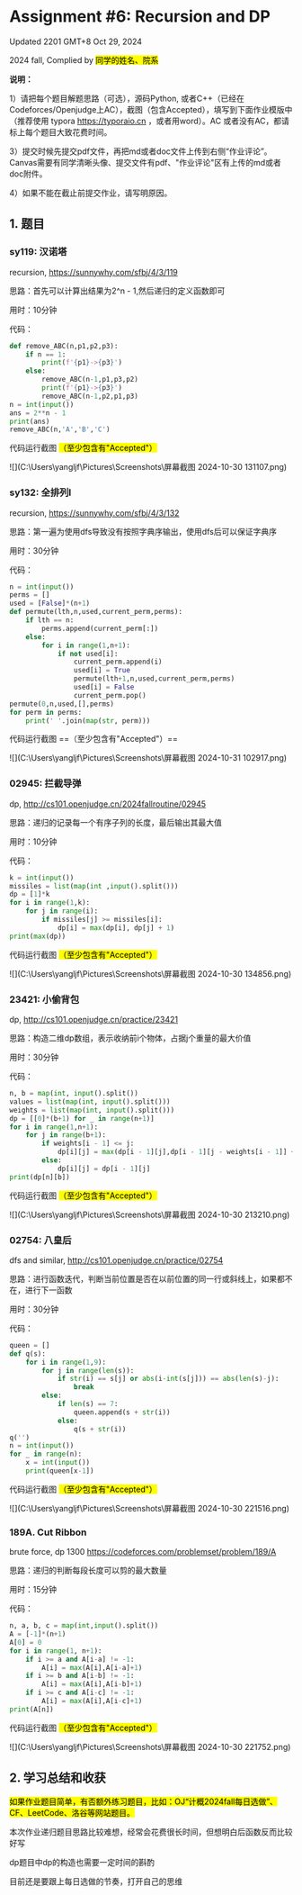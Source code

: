 # Assignment #6: Recursion and DP

Updated 2201 GMT+8 Oct 29, 2024

2024 fall, Complied by <mark>同学的姓名、院系</mark>



**说明：**

1）请把每个题目解题思路（可选），源码Python, 或者C++（已经在Codeforces/Openjudge上AC），截图（包含Accepted），填写到下面作业模版中（推荐使用 typora https://typoraio.cn ，或者用word）。AC 或者没有AC，都请标上每个题目大致花费时间。

3）提交时候先提交pdf文件，再把md或者doc文件上传到右侧“作业评论”。Canvas需要有同学清晰头像、提交文件有pdf、"作业评论"区有上传的md或者doc附件。

4）如果不能在截止前提交作业，请写明原因。



## 1. 题目

### sy119: 汉诺塔

recursion, https://sunnywhy.com/sfbj/4/3/119  

思路：首先可以计算出结果为2^n - 1,然后递归的定义函数即可

用时：10分钟

代码：

```python
def remove_ABC(n,p1,p2,p3):
    if n == 1:
        print(f'{p1}->{p3}')
    else:
        remove_ABC(n-1,p1,p3,p2)
        print(f'{p1}->{p3}')
        remove_ABC(n-1,p2,p1,p3)
n = int(input())
ans = 2**n - 1
print(ans)
remove_ABC(n,'A','B','C')
```



代码运行截图 <mark>（至少包含有"Accepted"）</mark>

![](C:\Users\yangljf\Pictures\Screenshots\屏幕截图 2024-10-30 131107.png)



### sy132: 全排列I

recursion, https://sunnywhy.com/sfbj/4/3/132

思路：第一遍为使用dfs导致没有按照字典序输出，使用dfs后可以保证字典序

用时：30分钟

代码：

```python
n = int(input())
perms = []
used = [False]*(n+1)
def permute(lth,n,used,current_perm,perms):
    if lth == n:
        perms.append(current_perm[:])
    else:
        for i in range(1,n+1):
            if not used[i]:
                current_perm.append(i)
                used[i] = True
                permute(lth+1,n,used,current_perm,perms)
                used[i] = False
                current_perm.pop()
permute(0,n,used,[],perms)
for perm in perms:
    print(' '.join(map(str, perm)))
```



代码运行截图 ==（至少包含有"Accepted"）==

![](C:\Users\yangljf\Pictures\Screenshots\屏幕截图 2024-10-31 102917.png)



### 02945: 拦截导弹 

dp, http://cs101.openjudge.cn/2024fallroutine/02945

思路：递归的记录每一个有序子列的长度，最后输出其最大值

用时：10分钟

代码：

```python
k = int(input())
missiles = list(map(int ,input().split()))
dp = [1]*k
for i in range(1,k):
    for j in range(i):
        if missiles[j] >= missiles[i]:
            dp[i] = max(dp[i], dp[j] + 1)
print(max(dp))
```



代码运行截图 <mark>（至少包含有"Accepted"）</mark>

![](C:\Users\yangljf\Pictures\Screenshots\屏幕截图 2024-10-30 134856.png)



### 23421: 小偷背包 

dp, http://cs101.openjudge.cn/practice/23421

思路：构造二维dp数组，表示收纳前i个物体，占据j个重量的最大价值

用时：30分钟

代码：

```python
n, b = map(int, input().split())
values = list(map(int, input().split()))
weights = list(map(int, input().split()))
dp = [[0]*(b+1) for _ in range(n+1)]
for i in range(1,n+1):
    for j in range(b+1):
        if weights[i - 1] <= j:
            dp[i][j] = max(dp[i - 1][j],dp[i - 1][j - weights[i - 1]] + values[i - 1])
        else:
            dp[i][j] = dp[i - 1][j]
print(dp[n][b])
```



代码运行截图 <mark>（至少包含有"Accepted"）</mark>

![](C:\Users\yangljf\Pictures\Screenshots\屏幕截图 2024-10-30 213210.png)



### 02754: 八皇后

dfs and similar, http://cs101.openjudge.cn/practice/02754

思路：进行函数迭代，判断当前位置是否在以前位置的同一行或斜线上，如果都不在，进行下一函数

用时：30分钟

代码：

```python
queen = []
def q(s):
    for i in range(1,9):
        for j in range(len(s)):
            if str(i) == s[j] or abs(i-int(s[j])) == abs(len(s)-j):
                break
        else:
            if len(s) == 7:
                queen.append(s + str(i))
            else:
                q(s + str(i))
q('')
n = int(input())
for _ in range(n):
    x = int(input())
    print(queen[x-1])
```



代码运行截图 <mark>（至少包含有"Accepted"）</mark>

![](C:\Users\yangljf\Pictures\Screenshots\屏幕截图 2024-10-30 221516.png)



### 189A. Cut Ribbon 

brute force, dp 1300 https://codeforces.com/problemset/problem/189/A

思路：递归的判断每段长度可以剪的最大数量

用时：15分钟

代码：

```python
n, a, b, c = map(int,input().split())
A = [-1]*(n+1)
A[0] = 0
for i in range(1, n+1):
    if i >= a and A[i-a] != -1:
        A[i] = max(A[i],A[i-a]+1)
    if i >= b and A[i-b] != -1:
        A[i] = max(A[i],A[i-b]+1)
    if i >= c and A[i-c] != -1:
        A[i] = max(A[i],A[i-c]+1)
print(A[n])
```



代码运行截图 <mark>（至少包含有"Accepted"）</mark>

![](C:\Users\yangljf\Pictures\Screenshots\屏幕截图 2024-10-30 221752.png)



## 2. 学习总结和收获

<mark>如果作业题目简单，有否额外练习题目，比如：OJ“计概2024fall每日选做”、CF、LeetCode、洛谷等网站题目。</mark>

本次作业递归题目思路比较难想，经常会花费很长时间，但想明白后函数反而比较好写

dp题目中dp的构造也需要一定时间的斟酌

目前还是要跟上每日选做的节奏，打开自己的思维



